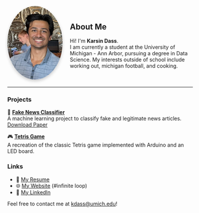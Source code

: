 <div style="display: flex; align-items: center; margin-bottom: 20px;">
  <img src="assets/image.png" alt="Profile Picture" width="150" height="200" 
       style="border-radius: 50%; object-fit: cover; margin-right: 20px; box-shadow: 0 4px 8px rgba(0,0,0,0.2);">

  <div>
    <h2>About Me</h2>
    <p>
      Hi! I'm <strong>Karsin Dass</strong>.<br>
      I am currently a student at the University of Michigan - Ann Arbor, pursuing a degree in 
      Data Science.  My interests outside of school include working out, michigan football, and cooking.    
    </p>
  </div>
</div>

---

### Projects
📰 **[Fake News Classifier](https://github.com/karsind/FakeNewsClassfier)**  
A machine learning project to classify fake and legitimate news articles.
[Download Paper](assets/Final_Report_FNC.pdf)   

🎮 **[Tetris Game](https://github.com/karsind/tetris)**  
A recreation of the classic Tetris game implemented with Arduino and an LED board.  


### Links
- 📄 [My Resume](assets/Karsin-Dass-Resume.pdf)  
- 🌐 [My Website](https://karsind.github.io/website/) (#infinite loop)
- 💼 [My LinkedIn](https://www.linkedin.com/in/karsin-dass/)

Feel free to contact me at kdass@umich.edu!
